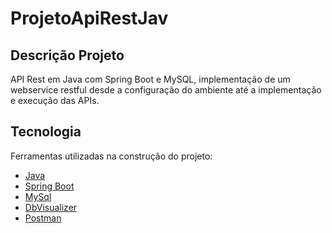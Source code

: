 ﻿# ProjetoApiRestJav

## Descrição Projeto

API Rest em Java com Spring Boot e MySQL, implementação de um webservice restful desde a configuração do ambiente até a implementação e execução das APIs.


## Tecnologia

Ferramentas utilizadas na construção do projeto:

- [Java](https://www.oracle.com/java/technologies/downloads/)
- [Spring Boot](https://spring.io/projects/spring-boot)
- [MySql](https://dev.mysql.com/downloads/mysql/)
- [DbVisualizer](https://www.dbvis.com/)
- [Postman](https://www.postman.com/)
